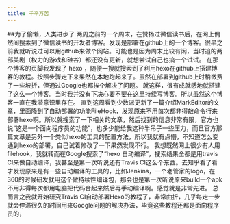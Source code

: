 ```yaml
---
title: 千辛万苦
---
```

##为了偷懒，人类进步了
两周之前的一个周末，在赞扬过微信读书后，在网上偶然间搜索到了微信读书的开发者博客。发现是部署在github上的一个博客。很早之前我就听说过可以用github来做个网站。可能也是因为周末比较有闲，当时追的两部美剧（权力的游戏和硅谷）都还没有更新，就想尝试自己也搞一个试试。
在那个博客的页脚我发现了 hexo ，随便一搜就搜索到了利用hexo在github上搭建博客的教程。按照步骤走下来果然在本地跑起来了。虽然在部署到github上时稍微费了一些坡折，但通过Google也都挨个解决了问题。
就这样，很有成就感地就搭建了这么一个博客。当时我并没有下决心要不要在这里持续写博客。所以虽然这个博客一直在我潜意识里存在。
直到这周看到少数派更新了一篇介绍MarkEditor的文章，里面降到了自动部署的功能FileHook，发现原来不用每次都非得敲命令行来部署hexo啊。所以就搜索了一下相关的文章，然后找到的信息非常有限，官方也说“这是一个面向程序员的功能”，也多少能给我这种半吊子一些压力，而且官方那篇文章是另外一个类似hexo的工具的配置方法，所以我就有点懵，不知道怎么变通到hexo的部署，自己试着修改了一下果然发现不行。
我想既然网上很少有人用filehook，我就转而在Google搜索了“hexo 自动编译”，搜索结果全都是用travis CI来做自动编译，我甚至是第一次听说还有Travis CI这么个东西。去知乎看了看才发现原来是有一些自动编译的工具的，比如Jenkins，一个老管家的logo，在360的时候研发就用这个做持续性编译包，那会也是第一次听说原来build一个apk不用非得每次都用电脑把代码合起来然后再手动编译啊。感觉就是非常先进。
总而言之我就开始研究Travis CI自动部署Hexo的教程了，非常曲折，几乎每走一步就会停滞很久的时间用来Google问题的解决办法，毕竟这些教程还都是面向程序员的，